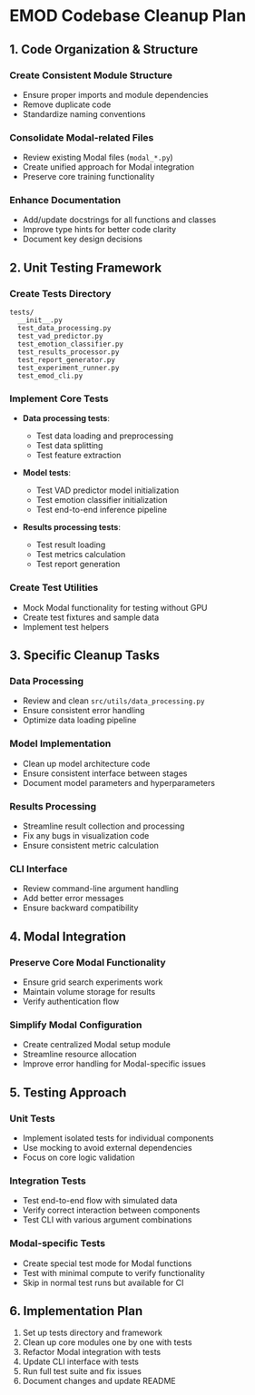 # EMOD Codebase Cleanup Plan

## 1. Code Organization & Structure

### Create Consistent Module Structure
- Ensure proper imports and module dependencies
- Remove duplicate code
- Standardize naming conventions

### Consolidate Modal-related Files
- Review existing Modal files (`modal_*.py`)
- Create unified approach for Modal integration
- Preserve core training functionality

### Enhance Documentation
- Add/update docstrings for all functions and classes
- Improve type hints for better code clarity
- Document key design decisions

## 2. Unit Testing Framework

### Create Tests Directory
```
tests/
  __init__.py
  test_data_processing.py
  test_vad_predictor.py
  test_emotion_classifier.py
  test_results_processor.py
  test_report_generator.py
  test_experiment_runner.py
  test_emod_cli.py
```

### Implement Core Tests
- **Data processing tests**:
  - Test data loading and preprocessing
  - Test data splitting
  - Test feature extraction

- **Model tests**:
  - Test VAD predictor model initialization
  - Test emotion classifier initialization
  - Test end-to-end inference pipeline

- **Results processing tests**:
  - Test result loading
  - Test metrics calculation
  - Test report generation

### Create Test Utilities
- Mock Modal functionality for testing without GPU
- Create test fixtures and sample data
- Implement test helpers

## 3. Specific Cleanup Tasks

### Data Processing
- Review and clean `src/utils/data_processing.py`
- Ensure consistent error handling
- Optimize data loading pipeline

### Model Implementation
- Clean up model architecture code
- Ensure consistent interface between stages
- Document model parameters and hyperparameters

### Results Processing
- Streamline result collection and processing
- Fix any bugs in visualization code
- Ensure consistent metric calculation

### CLI Interface
- Review command-line argument handling
- Add better error messages
- Ensure backward compatibility

## 4. Modal Integration

### Preserve Core Modal Functionality
- Ensure grid search experiments work
- Maintain volume storage for results
- Verify authentication flow

### Simplify Modal Configuration
- Create centralized Modal setup module
- Streamline resource allocation
- Improve error handling for Modal-specific issues

## 5. Testing Approach

### Unit Tests
- Implement isolated tests for individual components
- Use mocking to avoid external dependencies
- Focus on core logic validation

### Integration Tests
- Test end-to-end flow with simulated data
- Verify correct interaction between components
- Test CLI with various argument combinations

### Modal-specific Tests
- Create special test mode for Modal functions
- Test with minimal compute to verify functionality
- Skip in normal test runs but available for CI

## 6. Implementation Plan

1. Set up tests directory and framework
2. Clean up core modules one by one with tests
3. Refactor Modal integration with tests
4. Update CLI interface with tests
5. Run full test suite and fix issues
6. Document changes and update README 